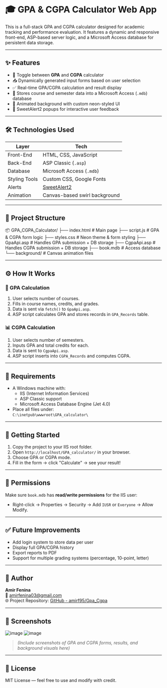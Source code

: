 # 🎓 GPA & CGPA Calculator Web App

This is a full-stack GPA and CGPA calculator designed for academic tracking and performance evaluation. It features a dynamic and responsive front-end, ASP-based server logic, and a Microsoft Access database for persistent data storage.

---

## ✨ Features

- 🔄 Toggle between **GPA** and **CGPA** calculator
- 📥 Dynamically generated input forms based on user selection
- ✅ Real-time GPA/CGPA calculation and result display
- 📄 Stores course and semester data into a Microsoft Access (`.mdb`) database
- 🌌 Animated background with custom neon-styled UI
- 🔔 SweetAlert2 popups for interactive user feedback

---

## 🛠 Technologies Used

| Layer         | Tech                           |
|---------------|--------------------------------|
| Front-End     | HTML, CSS, JavaScript          |
| Back-End      | ASP Classic (`.asp`)           |
| Database      | Microsoft Access (`.mdb`)      |
| Styling Tools | Custom CSS, Google Fonts       |
| Alerts        | [SweetAlert2](https://sweetalert2.github.io/) |
| Animation     | Canvas-based swirl background  |

---

## 📁 Project Structure

📦 GPA_CGPA_Calculator/
├── index.html # Main page
├── script.js # GPA & CGPA form logic
├── styles.css # Neon theme & form styling
├── GpaApi.asp # Handles GPA submission + DB storage
├── CgpaApi.asp # Handles CGPA submission + DB storage
├── book.mdb # Access database
└── background/ # Canvas animation files


---

## ⚙️ How It Works

### 🧮 GPA Calculation
1. User selects number of courses.
2. Fills in course names, credits, and grades.
3. Data is sent via `fetch()` to `GpaApi.asp`.
4. ASP script calculates GPA and stores records in `GPA_Records` table.

### 📊 CGPA Calculation
1. User selects number of semesters.
2. Inputs GPA and total credits for each.
3. Data is sent to `CgpaApi.asp`.
4. ASP script inserts into `CGPA_Records` and computes CGPA.

---

## 🛑 Requirements

- A Windows machine with:
  - IIS (Internet Information Services)
  - ASP Classic support
  - Microsoft Access Database Engine (Jet 4.0)
- Place all files under:  
  `C:\inetpub\wwwroot\GPA_calculator\`

---

## 🚀 Getting Started

1. Copy the project to your IIS root folder.
2. Open `http://localhost/GPA_calculator/` in your browser.
3. Choose GPA or CGPA mode.
4. Fill in the form → click "Calculate" → see your result!

---

## 🔐 Permissions

Make sure `book.mdb` has **read/write permissions** for the IIS user:
- Right-click → Properties → Security → Add `IUSR` or `Everyone` → Allow Modify.

---

## ✅ Future Improvements

- Add login system to store data per user
- Display full GPA/CGPA history
- Export reports to PDF
- Support for multiple grading systems (percentage, 10-point, letter)

---

## 👤 Author

**Amir Fenina**  
📧 [amirfenina03@gmail.com](mailto:amirfenina03@gmail.com)  
🌐 Project Repository: [GitHub - amirf95/Gpa_Cgpa](https://github.com/amirf95/Gpa_Cgpa)

---

## 📸 Screenshots
![image](https://github.com/user-attachments/assets/941b41e1-c2c5-4e65-828f-33704753dc41)
![image](https://github.com/user-attachments/assets/35a30275-132d-48c0-93bb-2bb17ecddc3b)

> *(Include screenshots of GPA and CGPA forms, results, and background visuals here)*

---

## 📜 License

MIT License — feel free to use and modify with credit.

